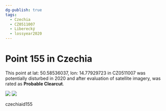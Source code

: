 ```yaml
---
dg-publish: true
tags:
  - Czechia
  - CZ0511007
  - Liberecký
  - lossyear2020
---
```


# Point 155 in Czechia

This point at lat: 50.58536037, lon: 14.77929723 in CZ0511007 was potentially disturbed in 2020 and after evaluation of satellite imagery, was rated as **Probable Clearcut**.

<div class='juxtapose' data-showcredits='false'>
<img src='https://baserow-backend-production20240528124524339000000001.s3.amazonaws.com/user_files/2iUlWAbCCfGS5Pk28VgLnWsIdSZg2igP_5d804fa2b95cecdaf91befdf7fb384696587697262fb8267a1caf13e1fafd2dd.png' data-label='August 2018' />
<img src='https://baserow-backend-production20240528124524339000000001.s3.amazonaws.com/user_files/ySKeB4asVslk9YR2mrQxRU1Qc9Tnm5If_d4676fc6dc9daf581e5414cdbc54294ef05cf18fd8455ad1402dbf8a9fe0a357.png' data-label='July 2022' />
</div>

czechiaid155